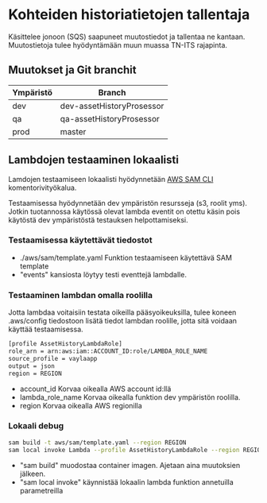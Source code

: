# Kohteiden historiatietojen tallentaja

Käsittelee jonoon (SQS) saapuneet muutostiedot ja tallentaa ne kantaan. Muutostietoja tulee hyödyntämään muun muassa TN-ITS rajapinta.

## Muutokset ja Git branchit

| Ympäristö | Branch                    |
|-----------|---------------------------|
| dev       | dev-assetHistoryProsessor |
| qa        | qa-assetHistoryProsessor  |
| prod      | master                    |

## Lambdojen testaaminen lokaalisti

Lamdojen testaamiseen lokaalisti hyödynnetään [AWS SAM CLI](https://docs.aws.amazon.com/serverless-application-model/latest/developerguide/serverless-sam-cli-install.html) komentorivityökalua.

Testaamisessa hyödynnetään dev ympäristön resursseja (s3, roolit yms). Jotkin tuotannossa käytössä olevat lambda eventit on otettu käsin pois käytöstä dev ympäristöstä testauksen helpottamiseksi.

### Testaamisessa käytettävät tiedostot

- ./aws/sam/template.yaml Funktion testaamiseen käytettävä SAM template
- "events" kansiosta löytyy testi eventtejä lambdalle.

### Testaaminen lambdan omalla roolilla

Jotta lambdaa voitaisiin testata oikeilla pääsyoikeuksilla, tulee koneen .aws/config tiedostoon lisätä tiedot lambdan roolille, jotta sitä voidaan käyttää testaamisessa.

```sh
[profile AssetHistoryLambdaRole]
role_arn = arn:aws:iam::ACCOUNT_ID:role/LAMBDA_ROLE_NAME
source_profile = vaylaapp
output = json
region = REGION
```

- account_id Korvaa oikealla AWS account id:llä
- lambda_role_name Korvaa oikealla funktion dev ympäristön roolilla.
- region Korvaa oikealla AWS regionilla

### Lokaali debug

```sh
sam build -t aws/sam/template.yaml --region REGION
sam local invoke Lambda --profile AssetHistoryLambdaRole --region REGION --event events/test.json --log-file debug.log
```

- "sam build" muodostaa container imagen. Ajetaan aina muutoksien jälkeen.
- "sam local invoke" käynnistää lokaalin lambda funktion annetuilla parametreilla
